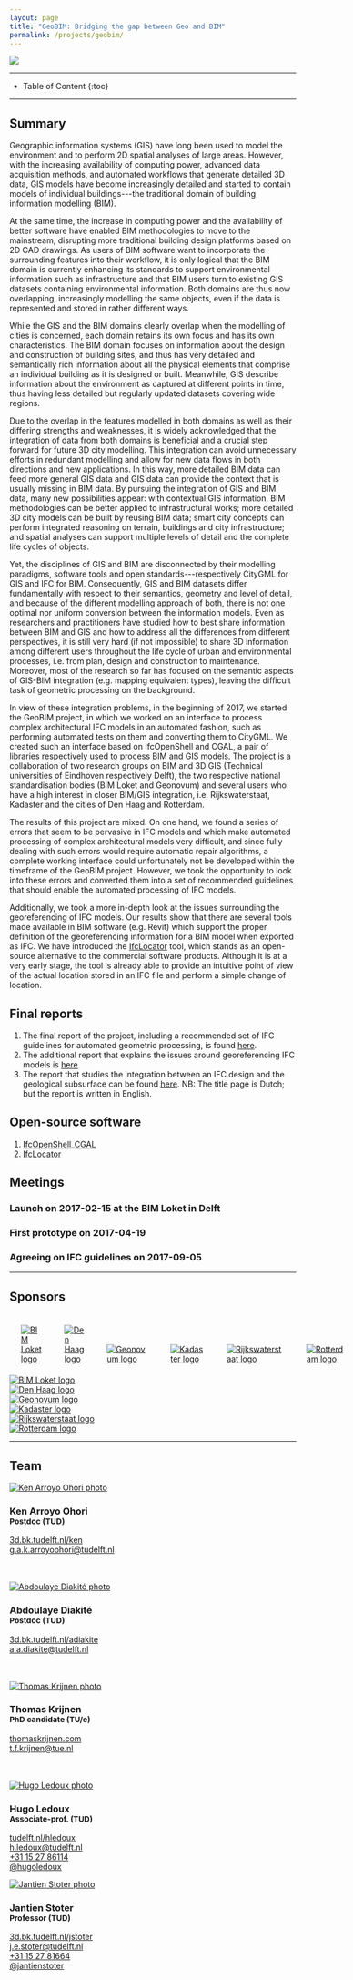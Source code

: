```yaml
---
layout: page
title: "GeoBIM: Bridging the gap between Geo and BIM"
permalink: /projects/geobim/
---
```


<div class="row">
  <div class="col-sm-6 col-xs-12"><img class="img-responsive" src="{{ "volumetric.png" }}"></div>
</div>

- - -

* Table of Content
{:toc}

- - -

## Summary

Geographic information systems (GIS) have long been used to model the environment and to perform 2D spatial analyses of large areas.
However, with the increasing availability of computing power, advanced data acquisition methods, and automated workflows that generate detailed 3D data, GIS models have become increasingly detailed and started to contain models of individual buildings---the traditional domain of building information modelling (BIM).

At the same time, the increase in computing power and the availability of better software have enabled BIM methodologies to move to the mainstream, disrupting more traditional building design platforms based on 2D CAD drawings.
As users of BIM software want to incorporate the surrounding features into their workflow, it is only logical that the BIM domain is currently enhancing its standards to support environmental information such as infrastructure and that BIM users turn to existing GIS datasets containing environmental information.
Both domains are thus now overlapping, increasingly modelling the same objects, even if the data is represented and stored in rather different ways.

While the GIS and the BIM domains clearly overlap when the modelling of cities is concerned, each domain retains its own focus and has its own characteristics.
The BIM domain focuses on information about the design and construction of building sites, and thus has very detailed and semantically rich information about all the physical elements that comprise an individual building as it is designed or built.
Meanwhile, GIS describe information about the environment as captured at different points in time, thus having less detailed but regularly updated datasets covering wide regions.

Due to the overlap in the features modelled in both domains as well as their differing strengths and weaknesses, it is widely acknowledged that the integration of data from both domains is beneficial and a crucial step forward for future 3D city modelling.
This integration can avoid unnecessary efforts in redundant modelling and allow for new data flows in both directions and new applications.
In this way, more detailed BIM data can feed more general GIS data and GIS data can provide the context that is usually missing in BIM data.
By pursuing the integration of GIS and BIM data, many new possibilities appear: with contextual GIS information, BIM methodologies can be better applied to infrastructural works; more detailed 3D city models can be built by reusing BIM data; smart city concepts can perform integrated reasoning on terrain, buildings and city infrastructure; and spatial analyses can support multiple levels of detail and the complete life cycles of objects.

Yet, the disciplines of GIS and BIM are disconnected by their modelling paradigms, software tools and open standards---respectively CityGML for GIS and IFC for BIM.
Consequently, GIS and BIM datasets differ fundamentally with respect to their semantics, geometry and level of detail, and because of the different modelling approach of both, there is not one optimal nor uniform conversion between the information models.
Even as researchers and practitioners have studied how to best share information between BIM and GIS and how to address all the differences from different perspectives, it is still very hard (if not impossible) to share 3D information among different users throughout the life cycle of urban and environmental processes, i.e. from plan, design and construction to maintenance.
Moreover, most of the research so far has focused on the semantic aspects of GIS-BIM integration (e.g. mapping equivalent types), leaving the difficult task of geometric processing on the background.

In view of these integration problems, in the beginning of 2017, we started the GeoBIM project, in which we worked on an interface to process complex architectural IFC models in an automated fashion, such as performing automated tests on them and converting them to CityGML.
We created such an interface based on IfcOpenShell and CGAL, a pair of libraries respectively used to process BIM and GIS models.
The project is a collaboration of two research groups on BIM and 3D GIS (Technical universities of Eindhoven respectively Delft), the two respective national standardisation bodies (BIM Loket and Geonovum) and several users who have a high interest in closer BIM/GIS integration, i.e. Rijkswaterstaat, Kadaster and the cities of Den Haag and Rotterdam.

The results of this project are mixed.
On one hand, we found a series of errors that seem to be pervasive in IFC models and which make automated processing of complex architectural models very difficult, and since fully dealing with such errors would require automatic repair algorithms, a complete working interface could unfortunately not be developed within the timeframe of the GeoBIM project.
However, we took the opportunity to look into these errors and converted them into a set of recommended guidelines that should enable the automated processing of IFC models.

Additionally, we took a more in-depth look at the issues surrounding the georeferencing of IFC models.
Our results show that there are several tools made available in BIM software (e.g. Revit) which support the proper definition of the georeferencing information for a BIM model when exported as IFC.
We have introduced the [IfcLocator](https://github.com/tudelft3d/IfcLocator) tool, which stands as an open-source alternative to the commercial software products.
Although it is at a very early stage, the tool is already able to provide an intuitive point of view of the actual location stored in an IFC file and perform a simple change of location.

## Final reports

  1. The final report of the project, including a recommended set of IFC guidelines for automated geometric processing, is found [here](https://3d.bk.tudelft.nl/ken/files/18_geobim.pdf).
  2. The additional report that explains the issues around georeferencing IFC models is [here](https://3d.bk.tudelft.nl/pdfs/18_georeferencing.pdf).
  3. The report that studies the integration between an IFC design and the geological subsurface can be found [here](https://3d.bk.tudelft.nl/pdfs/BIM_Subsurface%20report%20Version%20June%202017.pdf). NB: The title page is Dutch; but the report is written in English.

## Open-source software

  1. [IfcOpenShell_CGAL](https://github.com/aothms/IfcOpenShell_CGAL)
  2. [IfcLocator](https://github.com/tudelft3d/IfcLocator)


## Meetings

### Launch on 2017-02-15 at the BIM Loket in Delft

<div class="row">
  <div class="col-xs-12 col-md-6">
    <script async class="speakerdeck-embed" data-id="876a2e1d5fcf4dad8f873a91b4dce644" data-ratio="1.33333333333333" src="//speakerdeck.com/assets/embed.js"></script>
  </div>
</div>

### First prototype on 2017-04-19

<div class="row">
  <div class="col-xs-12 col-md-6">
    <script async class="speakerdeck-embed" data-id="1f51a84e65cb4cdaba22edcc4381487a" data-ratio="1.33333333333333" src="//speakerdeck.com/assets/embed.js"></script>
  </div>
</div>

### Agreeing on IFC guidelines on 2017-09-05

<div class="row">
  <div class="col-xs-12 col-md-6">
    <script async class="speakerdeck-embed" data-id="3af1de4df4e4491caff247efe4af98a2" data-ratio="1.33333333333333" src="//speakerdeck.com/assets/embed.js"></script>
  </div>
</div>

- - -

## Sponsors

<div class="hidden-xs" style="display:table-cell; padding: 20px;"><a href="http://www.bimloket.nl" title="BIM Loket website"><img src="bimloket.jpg" alt="BIM Loket logo" style="max-height: 200px;"></a></div>
<div class="hidden-xs" style="display:table-cell; padding: 20px;"><a href="https://www.denhaag.nl" title="Den Haag website"><img src="denhaag.jpg" alt="Den Haag logo" style="max-height: 200px;"></a></div>
<div class="hidden-xs" style="display:table-cell; padding: 20px;"><a href="http://www.geonovum.nl" title="Geonovum website"><img src="geonovum.png" alt="Geonovum logo" style="max-height: 200px;"></a></div>
<div class="hidden-xs" style="display:table-cell; padding: 20px;"><a href="https://www.kadaster.nl" title="Kadaster website"><img src="kadaster.jpg" alt="Kadaster logo" style="max-height: 200px;"></a></div>
<div class="hidden-xs" style="display:table-cell; padding: 20px;"><a href="http://www.rijkswaterstaat.nl" title="Rijkswaterstaat website"><img src="rws.png" alt="Rijkswaterstaat logo" style="max-height: 200px;"></a></div>
<div class="hidden-xs" style="display:table-cell; padding: 20px;"><a href="http://www.rotterdam.nl" title="Rotterdam website"><img src="rotterdam.png" alt="Rotterdam logo" style="max-height: 200px;"></a></div>

<div class="row">
  <div class="visible-xs thumbnail"><a href="http://www.bimloket.nl" title="BIM Loket website"><img src="bimloket.jpg" alt="BIM Loket logo"></a></div>
  <div class="visible-xs thumbnail"><a href="https://www.denhaag.nl" title="Den Haag website"><img src="denhaag.jpg" alt="Den Haag logo"></a></div>
  <div class="visible-xs thumbnail"><a href="http://www.geonovum.nl" title="Geonovum website"><img src="geonovum.png" alt="Geonovum logo"></a></div>
  <div class="visible-xs thumbnail"><a href="https://www.kadaster.nl" title="Kadaster website"><img src="kadaster.jpg" alt="Kadaster logo"></a></div>
  <div class="visible-xs"><a href="http://www.rijkswaterstaat.nl" title="Rijkswaterstaat website"><img src="rws.png" alt="Rijkswaterstaat logo"></a></div>
  <div class="visible-xs thumbnail"><a href="http://www.rotterdam.nl" title="Rotterdam website"><img src="rotterdam.png" alt="Rotterdam logo"></a></div>
</div>

- - - 

## Team

<div class="row">

  <div class="col-md-4 col-sm-4 col-xs-8 col-xs-offset-2 col-sm-offset-0 col-md-offset-0">
      <a href="https://3d.bk.tudelft.nl/ken"><img class="img-circle img-responsive" src="{{ site.baseurl }}/img/staff/ken.jpg" alt="Ken Arroyo Ohori photo" /></a>
    <h3>Ken Arroyo Ohori<br /><small>Postdoc (TUD)</small></h3>
    <p>
        <i class="fa fa-home"></i> <a href="https://3d.bk.tudelft.nl/ken">3d.bk.tudelft.nl/ken</a><br />
        <i class="fa fa-envelope"></i> <a href="mailto:g.a.k.arroyoohori@tudelft.nl">g.a.k.arroyoohori@tudelft.nl</a><br />
        <br />
        <br />
    </p>
  </div>

  <div class="col-md-4 col-sm-4 col-xs-8 col-xs-offset-2 col-sm-offset-0 col-md-offset-0">
      <a href="https://3d.bk.tudelft.nl/adiakite"><img class="img-circle img-responsive" src="{{ site.baseurl }}/img/staff/abdou.png" alt="Abdoulaye Diakité photo" /></a>
    <h3>Abdoulaye Diakité<br /><small>Postdoc (TUD)</small></h3>
    <p>
        <i class="fa fa-home"></i> <a href="https://3d.bk.tudelft.nl/adiakite">3d.bk.tudelft.nl/adiakite</a><br />
        <i class="fa fa-envelope"></i> <a href="mailto:a.a.diakite@tudelft.nl">a.a.diakite@tudelft.nl</a><br />
        <br />
        <br />
    </p>
  </div>

  <div class="col-md-4 col-sm-4 col-xs-8 col-xs-offset-2 col-sm-offset-0 col-md-offset-0">
      <a href="https://3d.bk.tudelft.nl/ken"><img class="img-circle img-responsive" src="thomas.png" alt="Thomas Krijnen photo" /></a>
    <h3>Thomas Krijnen<br /><small>PhD candidate (TU/e)</small></h3>
    <p>
        <i class="fa fa-home"></i> <a href="http://thomaskrijnen.com">thomaskrijnen.com</a><br />
        <i class="fa fa-envelope"></i> <a href="mailto:t.f.krijnen@tue.nl">t.f.krijnen@tue.nl</a><br />
        <br />
        <br />
    </p>
  </div>

  <div class="col-md-4 col-sm-4 col-xs-8 col-xs-offset-2 col-sm-offset-0 col-md-offset-0">
        <a href="https://www.tudelft.nl/hledoux"><img class="img-circle img-responsive" src="{{ site.baseurl }}/img/staff/hugo.jpg" alt="Hugo Ledoux photo" /></a>
      <h3>Hugo Ledoux<br /><small>Associate-prof. (TUD)</small></h3>
      <p>
          <i class="fa fa-home"></i> <a href="https://www.tudelft.nl/hledoux">tudelft.nl/hledoux</a><br />
          <i class="fa fa-envelope"></i> <a href="mailto:h.ledoux@tudelft.nl">h.ledoux@tudelft.nl</a><br />
          <i class="fa fa-phone"></i> <a href="tel:+31 15 27 86114">+31 15 27 86114</a><br />
          <i class="fa fa-twitter"></i> <a href="https://twitter.com/hugoledoux">@hugoledoux</a><br />
      </p>
  </div>

  <div class="col-md-4 col-sm-4 col-xs-8 col-xs-offset-2 col-sm-offset-0 col-md-offset-0">
        <a href="http://3d.bk.tudelft.nl/jstoter"><img class="img-circle img-responsive" src="{{ site.baseurl }}/img/staff/jantien.jpg" alt="Jantien Stoter photo" /></a>
      <h3>Jantien Stoter<br /><small>Professor (TUD)</small></h3>
      <p>
          <i class="fa fa-home"></i> <a href="http://3d.bk.tudelft.nl/jstoter">3d.bk.tudelft.nl/jstoter</a><br />
          <i class="fa fa-envelope"></i> <a href="mailto:j.e.stoter@tudelft.nl">j.e.stoter@tudelft.nl</a><br />
          <i class="fa fa-phone"></i> <a href="tel:+31 15 27 81664">+31 15 27 81664</a><br />
          <i class="fa fa-twitter"></i> <a href="https://twitter.com/jantienstoter">@jantienstoter</a><br />
      </p>
  </div>

</div>
